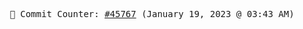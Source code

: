 <p align="center">
    <samp>
        📮 Commit Counter: <a href="https://github.com/Javascript-void0/Javascript-void0/commits/main">#45767</a> (January 19, 2023 @ 03:43 AM)
    </samp>
</p>